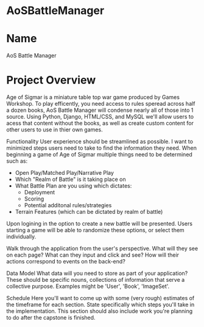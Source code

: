# AoSBattleManager

<h1>Name</h1>
AoS Battle Manager

<h1>Project Overview</h1>
Age of Sigmar is a miniature table top war game produced by Games Workshop. To play efficently, you need access to rules speread across half a dozen books, AoS Battle Manager will condense nearly all of those into 1 source. Using Python, Django, HTML/CSS, and MySQL we'll allow users to acess that content without the books, as well as create custom content for other users to use in thier own games. 

Functionality
User experience should be streamlined as possible. I want to minimized steps users need to take to find the information they need. When beginning a game of Age of Sigmar multiple things need to be determined such as:
 - Open Play/Matched Play/Narrative Play
 - Which "Realm of Battle" is it taking place on
 - What Battle Plan are you using which dictates:
    - Deployment
    - Scoring
    - Potential additonal rules/strategies
 - Terrain Features (which can be dictated by realm of battle)
 
 Upon logining in the option to create a new battle will be presented. Users starting a game will be able to randomize these options, or select them individually. 
 

Walk through the application from the user's perspective. What will they see on each page? What can they input and click and see? How will their actions correspond to events on the back-end?

Data Model
What data will you need to store as part of your application? These should be specific nouns, collections of information that serve a collective purpose. Examples might be 'User', 'Book', 'ImageSet'.

Schedule
Here you'll want to come up with some (very rough) estimates of the timeframe for each section. State specifically which steps you'll take in the implementation. This section should also include work you're planning to do after the capstone is finished.
